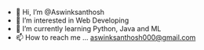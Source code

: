 - 👋 Hi, I’m @Aswinksanthosh
- 👀 I’m interested in Web Developing
- 🌱 I’m currently learning Python, Java and ML
- 📫 How to reach me ... aswinksanthosh000@gmail.com
<!---
Aswinksanthosh/Aswinksanthosh is a ✨ special ✨ repository because its `README.md`--->
